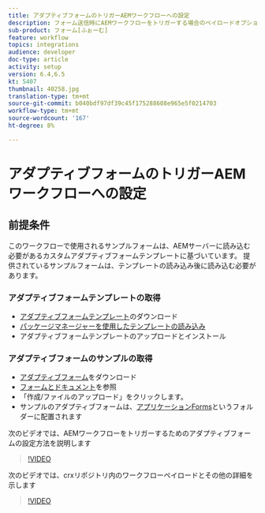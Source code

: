 ```yaml
---
title: アダプティブフォームのトリガーAEMワークフローへの設定
description: フォーム送信時にAEMワークフローをトリガーする場合のペイロードオプションの設定
sub-product: フォーム[ふぉーむ]
feature: workflow
topics: integrations
audience: developer
doc-type: article
activity: setup
version: 6.4,6.5
kt: 5407
thumbnail: 40258.jpg
translation-type: tm+mt
source-git-commit: b040bdf97df39c45f175288608e965e5f0214703
workflow-type: tm+mt
source-wordcount: '167'
ht-degree: 8%

---
```



# アダプティブフォームのトリガーAEMワークフローへの設定

## 前提条件

このワークフローで使用されるサンプルフォームは、AEMサーバーに読み込む必要があるカスタムアダプティブフォームテンプレートに基づいています。 提供されているサンプルフォームは、テンプレートの読み込み後に読み込む必要があります。

### アダプティブフォームテンプレートの取得

* [アダプティブフォームテンプレート](assets/af-form-template.zip)のダウンロード
* [パッケージマネージャーを使用したテンプレートの読み込み](http://localhost:4502/crx/packmgr/index.jsp)
* アダプティブフォームテンプレートのアップロードとインストール

### アダプティブフォームのサンプルの取得

* [アダプティブフォーム](assets/peak-application-form.zip)をダウンロード
* [フォームとドキュメント](http://localhost:4502/aem/forms.html/content/dam/formsanddocuments)を参照
* 「作成/ファイルのアップロード」をクリックします。
* サンプルのアダプティブフォームは、[アプリケーションForms](http://localhost:4502/aem/forms.html/content/dam/formsanddocuments/applicationforms)というフォルダーに配置されます

次のビデオでは、AEMワークフローをトリガーするためのアダプティブフォームの設定方法を説明します
>[!VIDEO](https://video.tv.adobe.com/v/40258/?quality=9&learn=on)

次のビデオでは、crxリポジトリ内のワークフローペイロードとその他の詳細を示します

>[!VIDEO](https://video.tv.adobe.com/v/40259/?quality=9&learn=on)


